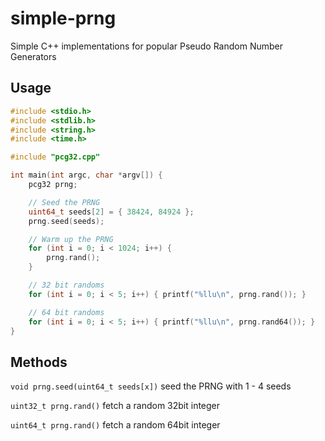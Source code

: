 # simple-prng

Simple C++ implementations for popular Pseudo Random Number Generators

## Usage

```c++
#include <stdio.h>
#include <stdlib.h>
#include <string.h>
#include <time.h>

#include "pcg32.cpp"

int main(int argc, char *argv[]) {
	pcg32 prng;

	// Seed the PRNG
	uint64_t seeds[2] = { 38424, 84924 };
	prng.seed(seeds);

	// Warm up the PRNG
	for (int i = 0; i < 1024; i++) {
		prng.rand();
	}

	// 32 bit randoms
	for (int i = 0; i < 5; i++) { printf("%llu\n", prng.rand()); }

	// 64 bit randoms
	for (int i = 0; i < 5; i++) { printf("%llu\n", prng.rand64()); }
}
```

## Methods

`void prng.seed(uint64_t seeds[x])` seed the PRNG with 1 - 4 seeds

`uint32_t prng.rand()` fetch a random 32bit integer

`uint64_t prng.rand()` fetch a random 64bit integer
